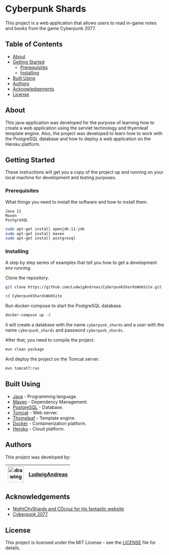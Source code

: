 # Cyberpunk Shards

This project is a web application that allows users to read in-game notes and books from the game Cyberpunk 2077.

## Table of Contents

- [About](#about)
- [Getting Started](#getting-started)
   - [Prerequisites](#prerequisites)
   - [Installing](#installing)
- [Built Using](#built-using)
- [Authors](#authors)
- [Acknowledgements](#acknowledgements)
- [License](#license)

## About

This java-application was developed for the purpose of learning how to create a web application using the servlet technology and thyemleaf template engine. Also, the project was developed to learn how to work with the PostgreSQL database and how to deploy a web application on the Heroku platform.

## Getting Started

These instructions will get you a copy of the project up and running on your local machine for development and testing purposes.

### Prerequisites

What things you need to install the software and how to install them.

```text
Java 11
Maven
PostgreSQL
```

```bash
sudo apt-get install openjdk-11-jdk
sudo apt-get install maven
sudo apt-get install postgresql
```

### Installing

A step by step series of examples that tell you how to get a development env running.

Clone the repository.

```bash
git clone https://github.com/LudwigAndreas/CyberpunkShardsWebSite.git

cd CyberpunkShardsWebSite
```

Run docker-compose to start the PostgreSQL database.

```bash
docker-compose up -d
```

it will create a database with the name `cyberpunk_shards` and a user with the name `cyberpunk_shards` and password `cyberpunk_shards`.

After that, you need to compile the project.

```bash
mvn clean package
```

And deploy the project on the Tomcat server.

```bash
mvn tomcat7:run
```

## Built Using

- [Java](https://www.java.com/) - Programming language.
- [Maven](https://maven.apache.org/) - Dependency Management.
- [PostgreSQL](https://www.postgresql.org/) - Database.
- [Tomcat](http://tomcat.apache.org/) - Web server.
- [Thymeleaf](https://www.thymeleaf.org/) - Template engine.
- [Docker](https://www.docker.com/) - Containerization platform.
- [Heroku](https://www.heroku.com/) - Cloud platform.

## Authors

This project was developed by:

| <img src="https://avatars.githubusercontent.com/u/88089961?v=4" alt="drawing" width="50"/> |[LudwigAndreas](https://github.com/LudwigAndreas)|
| --- | --- |

## Acknowledgements

- [NightCityShards and CDcruz for his fantastic website](https://nightcityshards.net/)
- [Cyberpunk 2077](https://www.cyberpunk.net/)

## License

This project is licensed under the MIT License - see the [LICENSE](LICENSE) file for details.
